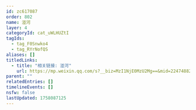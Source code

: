 ```yaml
---
id: zc617087
order: 802
name: 湴河
layer: 4
categoryId: cat_uWLHUZtI
tagIds:
  - tag_F0Snwko4
  - tag_RYrNofQS
aliases: []
titledLinks:
  - title: "相关链接: 湴河"
    url: https://mp.weixin.qq.com/s?__biz=MzI1NjE0MzU2Mg==&mid=2247488256&idx=1&sn=8cc212ee1c9d89401e820b34131f6dbe&chksm=eb27348c8b6a0779013bc5771fefd4e98aa89f6aea15d206053ed07a9e26c8404f0c73286c55
parent: ""
relatedEntries: []
timelineEvents: []
nsfw: false
lastUpdated: 1758087125
---
```


